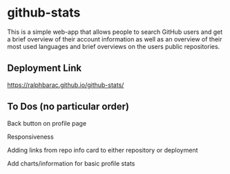 # github-stats

This is a simple web-app that allows people to search GitHub users and get a brief overview of their account information as well as an overview of their most used languages and brief overviews on the users public repositories.

## Deployment Link

https://ralphbarac.github.io/github-stats/

## To Dos (no particular order)

Back button on profile page

Responsiveness

Adding links from repo info card to either repository or deployment

Add charts/information for basic profile stats